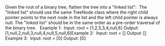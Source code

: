 Given the root of a binary tree, flatten the tree into a "linked list":
​
The "linked list" should use the same TreeNode class where the right child pointer points to the next node in the list and the left child pointer is always null.
The "linked list" should be in the same order as a pre-order traversal of the binary tree.
​
​
Example 1:
​
Input: root = [1,2,5,3,4,null,6]
Output: [1,null,2,null,3,null,4,null,5,null,6]
​
Example 2:
​
Input: root = []
Output: []
​
Example 3:
​
Input: root = [0]
Output: [0]
​